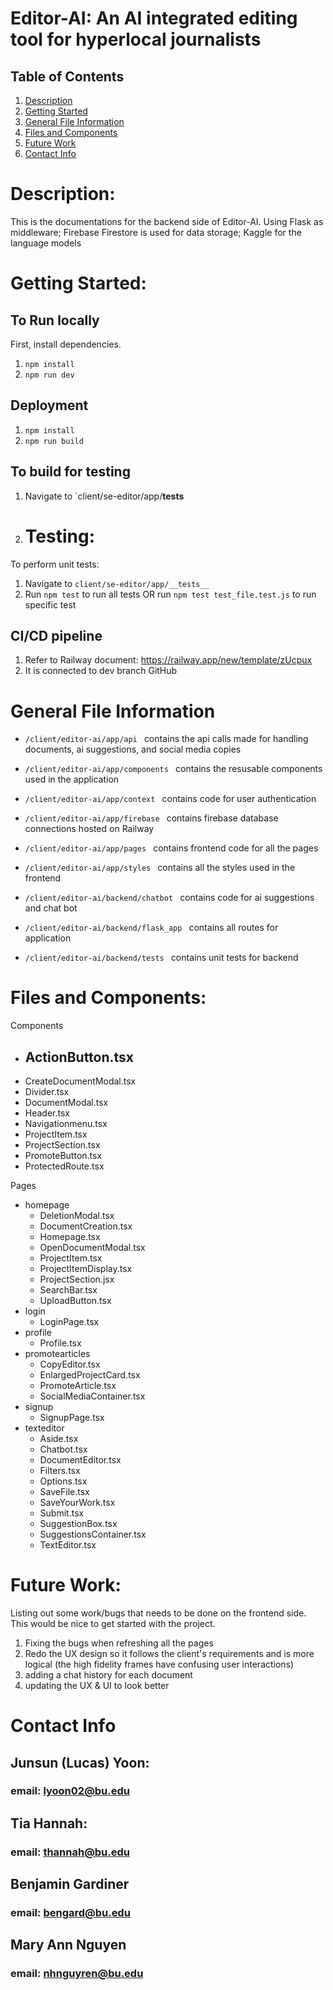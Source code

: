 # Editor-AI: An AI integrated editing tool for hyperlocal journalists


## Table of Contents
1. [Description](#description)
2. [Getting Started](#getting-started)
3. [General File Information](#general-file-information)
4. [Files and Components](#files-and-components)
6. [Future Work](#future-work)
7. [Contact Info](#contact-info)

# Description:
This is the documentations for the backend side of Editor-AI.
Using Flask as middleware; Firebase Firestore is used for data storage; Kaggle for the language models

# Getting Started:

## To Run locally
First, install dependencies.
1. `npm install`
2. `npm run dev`

## Deployment
1. `npm install`
2. `npm run build`

## To build for testing
1. Navigate to `client/se-editor/app/__tests__

2. # Testing:
To perform unit tests:
1. Navigate to `client/se-editor/app/__tests__`
1. Run `npm test` to run all tests OR run `npm test test_file.test.js` to run specific test

## CI/CD pipeline
1. Refer to Railway document: https://railway.app/new/template/zUcpux
1. It is connected to dev branch GitHub

# General File Information

- ```/client/editor-ai/app/api ``` contains the api calls made for handling documents, ai suggestions, and social media copies
  
- ```/client/editor-ai/app/components ``` contains the resusable components used in the application
  
- ```/client/editor-ai/app/context ``` contains code for user authentication
  
- ```/client/editor-ai/app/firebase ``` contains firebase database connections hosted on Railway
  
- ```/client/editor-ai/app/pages ``` contains frontend code for all the pages
  
- ```/client/editor-ai/app/styles ``` contains all the styles used in the frontend
  
- ```/client/editor-ai/backend/chatbot ``` contains code for ai suggestions and chat bot
  
- ```/client/editor-ai/backend/flask_app ``` contains all routes for application
  
- ```/client/editor-ai/backend/tests ``` contains unit tests for backend

# Files and Components:

Components 
  - ActionButton.tsx
      - 
  - CreateDocumentModal.tsx
  - Divider.tsx
  - DocumentModal.tsx
  - Header.tsx
  - Navigationmenu.tsx
  - ProjectItem.tsx
  - ProjectSection.tsx
  - PromoteButton.tsx
  - ProtectedRoute.tsx

Pages
  - homepage
    - DeletionModal.tsx
    - DocumentCreation.tsx
    - Homepage.tsx
    - OpenDocumentModal.tsx
    - ProjectItem.tsx
    - ProjectItemDisplay.tsx
    - ProjectSection.jsx
    - SearchBar.tsx
    - UploadButton.tsx 
  - login
    - LoginPage.tsx 
  - profile
    - Profile.tsx 
  - promotearticles
    - CopyEditor.tsx
    - EnlargedProjectCard.tsx
    - PromoteArticle.tsx
    - SocialMediaContainer.tsx
  - signup
    - SignupPage.tsx
  - texteditor
    - Aside.tsx
    - Chatbot.tsx
    - DocumentEditor.tsx
    - Filters.tsx
    - Options.tsx
    - SaveFile.tsx
    - SaveYourWork.tsx
    - Submit.tsx
    - SuggestionBox.tsx
    - SuggestionsContainer.tsx
    - TextEditor.tsx
      


# Future Work:
Listing out some work/bugs that needs to be done on the frontend side. This would be nice to get started with the project.
1. Fixing the bugs when refreshing all the pages
2. Redo the UX design so it follows the client's requirements and is more logical (the high fidelity frames have confusing user interactions)
3. adding a chat history for each document
4. updating the UX & UI to look better


# Contact Info
## Junsun (Lucas) Yoon:
### email: lyoon02@bu.edu

## Tia Hannah:
### email: thannah@bu.edu

## Benjamin Gardiner 
### email: bengard@bu.edu

## Mary Ann Nguyen
### email: nhnguyren@bu.edu
